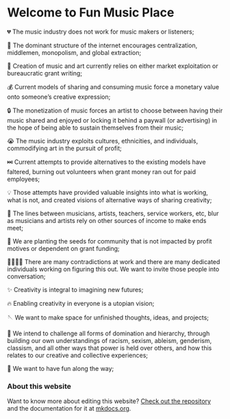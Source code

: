 # Welcome to Fun Music Place

💔 The music industry does not work for music makers or listeners;

🥀 The dominant structure of the internet encourages centralization, middlemen, monopolism, and global extraction;

🤑 Creation of music and art currently relies on either market exploitation or bureaucratic grant writing;

💰 Current models of sharing and consuming music force a monetary value onto someone’s creative expression;

🔒 The monetization of music forces an artist to choose between having their music shared and enjoyed or locking it behind a paywall (or advertising) in the hope of being able to sustain themselves from their music;

😭 The music industry exploits cultures, ethnicities, and individuals, commodifying art in the pursuit of profit;

⏭️ Current attempts to provide alternatives to the existing models have faltered, burning out volunteers when grant money ran out for paid employees;

💡 Those attempts have provided valuable insights into what is working, what is not, and created visions of alternative ways of sharing creativity;

🫠 The lines between musicians, artists, teachers, service workers, etc, blur as musicians and artists rely on other sources of income to make ends meet;

🌱 We are planting the seeds for community that is not impacted by profit motives or dependent on grant funding;

🫱🏽‍🫲🏻 There are many contradictions at work and there are many dedicated individuals working on figuring this out. We want to invite those people into conversation;

✨ Creativity is integral to imagining new futures;

🔥 Enabling creativity in everyone is a utopian vision;

🪡 We want to make space for unfinished thoughts, ideas, and projects;

🌹 We intend to challenge all forms of domination and hierarchy, through building our own understandings of racism, sexism, ableism, genderism, classism, and all other ways that power is held over others, and how this relates to our creative and collective experiences;

👯 We want to have fun along the way;

### About this website

Want to know more about editing this website? [Check out the repository](https://github.com/funmusicplace/wiki/) and the documentation for it at [mkdocs.org](https://www.mkdocs.org).

<div class="ml-embedded" data-form="mW173Y"></div>
